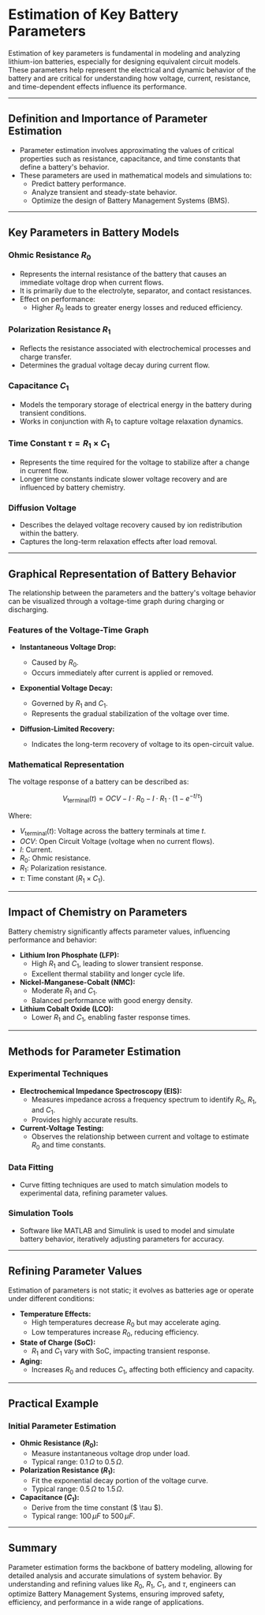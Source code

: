 # Estimation of Key Battery Parameters

Estimation of key parameters is fundamental in modeling and analyzing lithium-ion batteries, especially for designing equivalent circuit models. These parameters help represent the electrical and dynamic behavior of the battery and are critical for understanding how voltage, current, resistance, and time-dependent effects influence its performance.

---

## Definition and Importance of Parameter Estimation

- Parameter estimation involves approximating the values of critical properties such as resistance, capacitance, and time constants that define a battery's behavior.
- These parameters are used in mathematical models and simulations to:
  - Predict battery performance.
  - Analyze transient and steady-state behavior.
  - Optimize the design of Battery Management Systems (BMS).

---

## Key Parameters in Battery Models

### Ohmic Resistance $R_0$

- Represents the internal resistance of the battery that causes an immediate voltage drop when current flows.
- It is primarily due to the electrolyte, separator, and contact resistances.
- Effect on performance:
  - Higher $R_0$ leads to greater energy losses and reduced efficiency.

### Polarization Resistance $R_1$

- Reflects the resistance associated with electrochemical processes and charge transfer.
- Determines the gradual voltage decay during current flow.

### Capacitance $C_1$

- Models the temporary storage of electrical energy in the battery during transient conditions.
- Works in conjunction with $R_1$ to capture voltage relaxation dynamics.

### Time Constant $\tau = R_1 \times C_1$

- Represents the time required for the voltage to stabilize after a change in current flow.
- Longer time constants indicate slower voltage recovery and are influenced by battery chemistry.

### Diffusion Voltage

- Describes the delayed voltage recovery caused by ion redistribution within the battery.
- Captures the long-term relaxation effects after load removal.

---

## Graphical Representation of Battery Behavior

The relationship between the parameters and the battery's voltage behavior can be visualized through a voltage-time graph during charging or discharging.

### Features of the Voltage-Time Graph

- **Instantaneous Voltage Drop:**
  - Caused by $R_0$.
  - Occurs immediately after current is applied or removed.

- **Exponential Voltage Decay:**
  - Governed by $R_1$ and $C_1$.
  - Represents the gradual stabilization of the voltage over time.
  
- **Diffusion-Limited Recovery:**
  - Indicates the long-term recovery of voltage to its open-circuit value.

### Mathematical Representation

The voltage response of a battery can be described as:

$$
V_{\text{terminal}}(t) = OCV - I \cdot R_0 - I \cdot R_1 \cdot \left(1 - e^{-t / \tau}\right)
$$

Where:
- $V_{\text{terminal}}(t)$: Voltage across the battery terminals at time $t$.
- $OCV$: Open Circuit Voltage (voltage when no current flows).
- $I$: Current.
- $R_0$: Ohmic resistance.
- $R_1$: Polarization resistance.
- $\tau$: Time constant ($R_1 \times C_1$).

---

## Impact of Chemistry on Parameters

Battery chemistry significantly affects parameter values, influencing performance and behavior:

- **Lithium Iron Phosphate (LFP):**
  - High $R_1$ and $C_1$, leading to slower transient response.
  - Excellent thermal stability and longer cycle life.
- **Nickel-Manganese-Cobalt (NMC):**
  - Moderate $R_1$ and $C_1$.
  - Balanced performance with good energy density.
- **Lithium Cobalt Oxide (LCO):**
  - Lower $R_1$ and $C_1$, enabling faster response times.

---

## Methods for Parameter Estimation

### Experimental Techniques

- **Electrochemical Impedance Spectroscopy (EIS):**
  - Measures impedance across a frequency spectrum to identify $R_0$, $R_1$, and $C_1$.
  - Provides highly accurate results.
- **Current-Voltage Testing:**
  - Observes the relationship between current and voltage to estimate $R_0$ and time constants.

### Data Fitting

- Curve fitting techniques are used to match simulation models to experimental data, refining parameter values.

### Simulation Tools

- Software like MATLAB and Simulink is used to model and simulate battery behavior, iteratively adjusting parameters for accuracy.

---

## Refining Parameter Values

Estimation of parameters is not static; it evolves as batteries age or operate under different conditions:

- **Temperature Effects:**
  - High temperatures decrease $R_0$ but may accelerate aging.
  - Low temperatures increase $R_0$, reducing efficiency.
- **State of Charge (SoC):**
  - $R_1$ and $C_1$ vary with SoC, impacting transient response.
- **Aging:**
  - Increases $R_0$ and reduces $C_1$, affecting both efficiency and capacity.

---

## Practical Example

### Initial Parameter Estimation

- **Ohmic Resistance ($R_0$):**
  - Measure instantaneous voltage drop under load.
  - Typical range: $0.1 \, \Omega$ to $0.5 \, \Omega$.
- **Polarization Resistance ($R_1$):**
  - Fit the exponential decay portion of the voltage curve.
  - Typical range: $0.5 \, \Omega$ to $1.5 \, \Omega$.
- **Capacitance ($C_1$):**
  - Derive from the time constant ($ \tau $).
  - Typical range: $100 \, \mu F$ to $500 \, \mu F$.

---

## Summary

Parameter estimation forms the backbone of battery modeling, allowing for detailed analysis and accurate simulations of system behavior. By understanding and refining values like $R_0$, $R_1$, $C_1$, and $\tau$, engineers can optimize Battery Management Systems, ensuring improved safety, efficiency, and performance in a wide range of applications.
